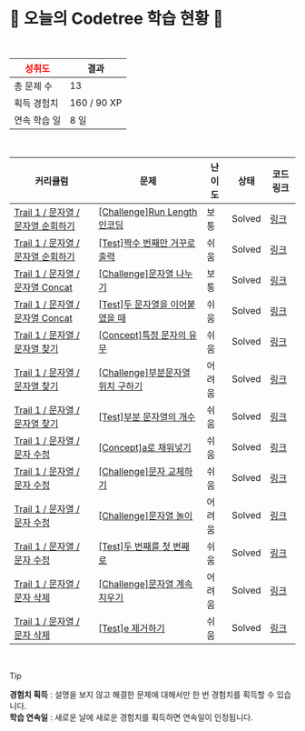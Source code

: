 # 🌲 오늘의 Codetree 학습 현황 🌲

<br />

| <span style="color:red;display:block;text-align:center;"> **성취도**</span> | 결과 |
|---|---|
| 총 문제 수 | 13 |
| 획득 경험치 | 160 / 90 XP |
| 연속 학습 일 | 8 일 |

<br />

|커리큘럼|문제|난이도|상태|코드 링크|
|---|---|---|---|---|
|[Trail 1 / 문자열 / 문자열 순회하기](https://https://en.codetree.ai/trail-info/novice-low/)|[[Challenge]Run Length 인코딩](https://https://en.codetree.ai/trails/complete/curated-cards/challenge-run-length-encoding/)|보통|Solved|[링크](https://github.com/yoonsunny17/codetree-TILs/blob/main/250110/Run%20Length%20%EC%9D%B8%EC%BD%94%EB%94%A9/run-length-encoding.js)|
|[Trail 1 / 문자열 / 문자열 순회하기](https://https://en.codetree.ai/trail-info/novice-low/)|[[Test]짝수 번째만 거꾸로 출력](https://https://en.codetree.ai/trails/complete/curated-cards/test-print-only-even-numbers-backwards/)|쉬움|Solved|[링크](https://github.com/yoonsunny17/codetree-TILs/blob/main/250110/%EC%A7%9D%EC%88%98%20%EB%B2%88%EC%A7%B8%EB%A7%8C%20%EA%B1%B0%EA%BE%B8%EB%A1%9C%20%EC%B6%9C%EB%A0%A5/print-only-even-numbers-backwards.js)|
|[Trail 1 / 문자열 / 문자열 Concat](https://https://en.codetree.ai/trail-info/novice-low/)|[[Challenge]문자열 나누기](https://https://en.codetree.ai/trails/complete/curated-cards/challenge-divide-string/)|보통|Solved|[링크](https://github.com/yoonsunny17/codetree-TILs/blob/main/250110/%EB%AC%B8%EC%9E%90%EC%97%B4%20%EB%82%98%EB%88%84%EA%B8%B0/divide-string.js)|
|[Trail 1 / 문자열 / 문자열 Concat](https://https://en.codetree.ai/trail-info/novice-low/)|[[Test]두 문자열을 이어붙였을 때](https://https://en.codetree.ai/trails/complete/curated-cards/test-when-two-strings-are-concatenated/)|쉬움|Solved|[링크](https://github.com/yoonsunny17/codetree-TILs/blob/main/250110/%EB%91%90%20%EB%AC%B8%EC%9E%90%EC%97%B4%EC%9D%84%20%EC%9D%B4%EC%96%B4%EB%B6%99%EC%98%80%EC%9D%84%20%EB%95%8C/when-two-strings-are-concatenated.js)|
|[Trail 1 / 문자열 / 문자열 찾기](https://https://en.codetree.ai/trail-info/novice-low/)|[[Concept]특정 문자의 유무](https://https://en.codetree.ai/trails/complete/curated-cards/intro-specific-character-presence/)|쉬움|Solved|[링크](https://github.com/yoonsunny17/codetree-TILs/blob/main/250110/%ED%8A%B9%EC%A0%95%20%EB%AC%B8%EC%9E%90%EC%9D%98%20%EC%9C%A0%EB%AC%B4/specific-character-presence.js)|
|[Trail 1 / 문자열 / 문자열 찾기](https://https://en.codetree.ai/trail-info/novice-low/)|[[Challenge]부분문자열 위치 구하기](https://https://en.codetree.ai/trails/complete/curated-cards/challenge-find-location-of-substring/)|어려움|Solved|[링크](https://github.com/yoonsunny17/codetree-TILs/blob/main/250110/%EB%B6%80%EB%B6%84%EB%AC%B8%EC%9E%90%EC%97%B4%20%EC%9C%84%EC%B9%98%20%EA%B5%AC%ED%95%98%EA%B8%B0/find-location-of-substring.js)|
|[Trail 1 / 문자열 / 문자열 찾기](https://https://en.codetree.ai/trail-info/novice-low/)|[[Test]부분 문자열의 개수](https://https://en.codetree.ai/trails/complete/curated-cards/test-number-of-substrings/)|쉬움|Solved|[링크](https://github.com/yoonsunny17/codetree-TILs/blob/main/250110/%EB%B6%80%EB%B6%84%20%EB%AC%B8%EC%9E%90%EC%97%B4%EC%9D%98%20%EA%B0%9C%EC%88%98/number-of-substrings.js)|
|[Trail 1 / 문자열 / 문자 수정](https://https://en.codetree.ai/trail-info/novice-low/)|[[Concept]a로 채워넣기](https://https://en.codetree.ai/trails/complete/curated-cards/intro-filling-with-a/)|쉬움|Solved|[링크](https://github.com/yoonsunny17/codetree-TILs/blob/main/250110/a%EB%A1%9C%20%EC%B1%84%EC%9B%8C%EB%84%A3%EA%B8%B0/filling-with-a.js)|
|[Trail 1 / 문자열 / 문자 수정](https://https://en.codetree.ai/trail-info/novice-low/)|[[Challenge]문자 교체하기](https://https://en.codetree.ai/trails/complete/curated-cards/challenge-changing-char/)|쉬움|Solved|[링크](https://github.com/yoonsunny17/codetree-TILs/blob/main/250110/%EB%AC%B8%EC%9E%90%20%EA%B5%90%EC%B2%B4%ED%95%98%EA%B8%B0/changing-char.js)|
|[Trail 1 / 문자열 / 문자 수정](https://https://en.codetree.ai/trail-info/novice-low/)|[[Challenge]문자열 놀이](https://https://en.codetree.ai/trails/complete/curated-cards/challenge-play-with-string/)|어려움|Solved|[링크](https://github.com/yoonsunny17/codetree-TILs/blob/main/250110/%EB%AC%B8%EC%9E%90%EC%97%B4%20%EB%86%80%EC%9D%B4/play-with-string.js)|
|[Trail 1 / 문자열 / 문자 수정](https://https://en.codetree.ai/trail-info/novice-low/)|[[Test]두 번째를 첫 번째로](https://https://en.codetree.ai/trails/complete/curated-cards/test-second-to-first/)|쉬움|Solved|[링크](https://github.com/yoonsunny17/codetree-TILs/blob/main/250110/%EB%91%90%20%EB%B2%88%EC%A7%B8%EB%A5%BC%20%EC%B2%AB%20%EB%B2%88%EC%A7%B8%EB%A1%9C/second-to-first.js)|
|[Trail 1 / 문자열 / 문자 삭제](https://https://en.codetree.ai/trail-info/novice-low/)|[[Challenge]문자열 계속 지우기](https://https://en.codetree.ai/trails/complete/curated-cards/challenge-keep-removing-string/)|어려움|Solved|[링크](https://github.com/yoonsunny17/codetree-TILs/blob/main/250110/%EB%AC%B8%EC%9E%90%EC%97%B4%20%EA%B3%84%EC%86%8D%20%EC%A7%80%EC%9A%B0%EA%B8%B0/keep-removing-string.js)|
|[Trail 1 / 문자열 / 문자 삭제](https://https://en.codetree.ai/trail-info/novice-low/)|[[Test]e 제거하기](https://https://en.codetree.ai/trails/complete/curated-cards/test-e-to-remove/)|쉬움|Solved|[링크](https://github.com/yoonsunny17/codetree-TILs/blob/main/250110/e%20%EC%A0%9C%EA%B1%B0%ED%95%98%EA%B8%B0/e-to-remove.js)|


<br />

> [!TIP]
> **경험치 획득** : 설명을 보지 않고 해결한 문제에 대해서만 한 번 경험치를 획득할 수 있습니다.  
> **학습 연속일** : 새로운 날에 새로운 경험치를 획득하면 연속일이 인정됩니다.

